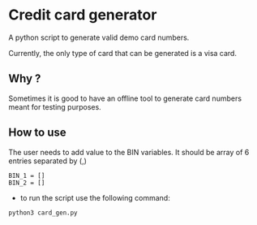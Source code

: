 # Credit card generator 

A python script to generate valid demo card numbers.

Currently, the only type of card that can be generated is a visa card.
## Why ?

Sometimes it is good to have an offline tool to generate card numbers meant for testing purposes. 

## How to use

The user needs to add value to the BIN variables. It should be array of 6 entries separated by (,)

```
BIN_1 = []
BIN_2 = []
```

* to run the script use the following command:
```
python3 card_gen.py
```